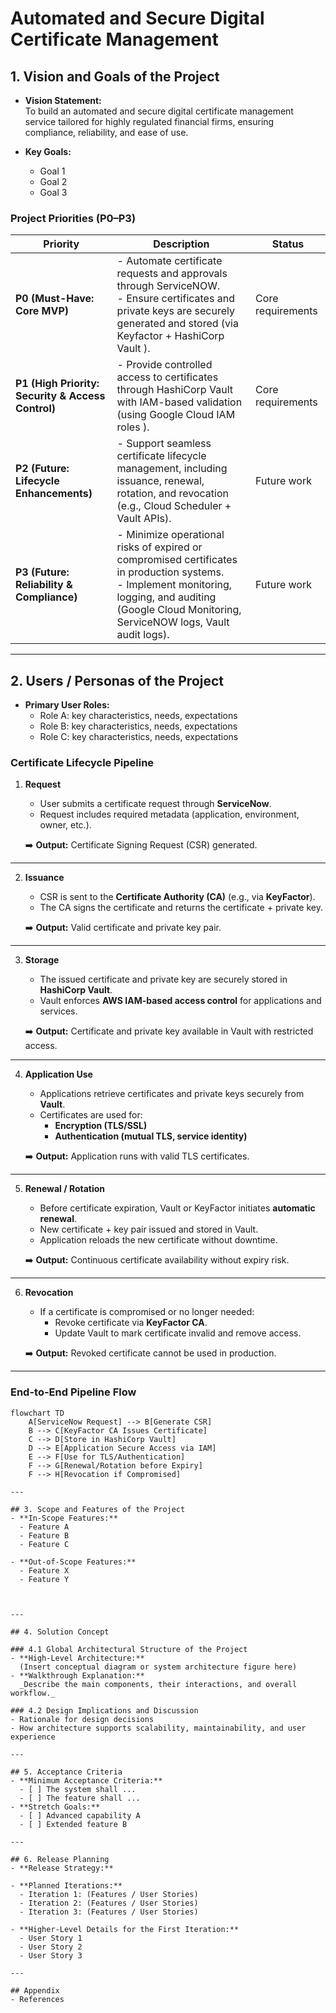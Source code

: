 # Automated and Secure Digital Certificate Management


## 1. Vision and Goals of the Project
- **Vision Statement:**  
  To build an automated and secure digital certificate management service tailored for highly regulated financial firms, ensuring compliance, reliability, and ease of use.  

- **Key Goals:**  
  - Goal 1  
  - Goal 2  
  - Goal 3  

### Project Priorities (P0–P3)

| Priority | Description | Status |
|----------|-------------|--------|
| **P0 (Must-Have: Core MVP)** | - Automate certificate requests and approvals through ServiceNOW.<br>- Ensure certificates and private keys are securely generated and stored (via Keyfactor + HashiCorp Vault ). | Core requirements |
| **P1 (High Priority: Security & Access Control)** | - Provide controlled access to certificates through HashiCorp Vault with IAM-based validation (using Google Cloud IAM roles ). | Core requirements |
| **P2 (Future: Lifecycle Enhancements)** | - Support seamless certificate lifecycle management, including issuance, renewal, rotation, and revocation (e.g., Cloud Scheduler + Vault APIs). | Future work |
| **P3 (Future: Reliability & Compliance)** | - Minimize operational risks of expired or compromised certificates in production systems.<br>- Implement monitoring, logging, and auditing (Google Cloud Monitoring, ServiceNOW logs, Vault audit logs). | Future work |
---

## 2. Users / Personas of the Project
- **Primary User Roles:**  
  - Role A: key characteristics, needs, expectations  
  - Role B: key characteristics, needs, expectations  
  - Role C: key characteristics, needs, expectations  

### Certificate Lifecycle Pipeline
1. **Request**
   - User submits a certificate request through **ServiceNow**.
   - Request includes required metadata (application, environment, owner, etc.).

   ➡️ **Output:** Certificate Signing Request (CSR) generated.

---

2. **Issuance**
   - CSR is sent to the **Certificate Authority (CA)** (e.g., via **KeyFactor**).
   - The CA signs the certificate and returns the certificate + private key.

   ➡️ **Output:** Valid certificate and private key pair.

---

3. **Storage**
   - The issued certificate and private key are securely stored in **HashiCorp Vault**.
   - Vault enforces **AWS IAM-based access control** for applications and services.

   ➡️ **Output:** Certificate and private key available in Vault with restricted access.

---

4. **Application Use**
   - Applications retrieve certificates and private keys securely from **Vault**.
   - Certificates are used for:
     - **Encryption (TLS/SSL)**  
     - **Authentication (mutual TLS, service identity)**  

   ➡️ **Output:** Application runs with valid TLS certificates.

---

5. **Renewal / Rotation**
   - Before certificate expiration, Vault or KeyFactor initiates **automatic renewal**.
   - New certificate + key pair issued and stored in Vault.
   - Application reloads the new certificate without downtime.

   ➡️ **Output:** Continuous certificate availability without expiry risk.

---

6. **Revocation**
   - If a certificate is compromised or no longer needed:
     - Revoke certificate via **KeyFactor CA**.
     - Update Vault to mark certificate invalid and remove access.

   ➡️ **Output:** Revoked certificate cannot be used in production.

---

### End-to-End Pipeline Flow

```mermaid
flowchart TD
    A[ServiceNow Request] --> B[Generate CSR]
    B --> C[KeyFactor CA Issues Certificate]
    C --> D[Store in HashiCorp Vault]
    D --> E[Application Secure Access via IAM]
    E --> F[Use for TLS/Authentication]
    F --> G[Renewal/Rotation before Expiry]
    F --> H[Revocation if Compromised]

---

## 3. Scope and Features of the Project
- **In-Scope Features:**  
  - Feature A  
  - Feature B  
  - Feature C  

- **Out-of-Scope Features:**  
  - Feature X  
  - Feature Y  



---

## 4. Solution Concept

### 4.1 Global Architectural Structure of the Project
- **High-Level Architecture:**  
  (Insert conceptual diagram or system architecture figure here)  
- **Walkthrough Explanation:**  
  _Describe the main components, their interactions, and overall workflow._  

### 4.2 Design Implications and Discussion
- Rationale for design decisions  
- How architecture supports scalability, maintainability, and user experience  

---

## 5. Acceptance Criteria
- **Minimum Acceptance Criteria:**  
  - [ ] The system shall ...  
  - [ ] The feature shall ...  
- **Stretch Goals:**  
  - [ ] Advanced capability A  
  - [ ] Extended feature B  

---

## 6. Release Planning
- **Release Strategy:**  

- **Planned Iterations:**  
  - Iteration 1: (Features / User Stories)  
  - Iteration 2: (Features / User Stories)  
  - Iteration 3: (Features / User Stories)  

- **Higher-Level Details for the First Iteration:**  
  - User Story 1  
  - User Story 2  
  - User Story 3  

---

## Appendix 
- References  
